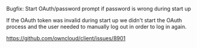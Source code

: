 Bugfix: Start OAuth/password prompt if password is wrong during start up

If the OAuth token was invalid during start up we didn't start the OAuth process
and the user needed to manually log out in order to log in again.

https://github.com/owncloud/client/issues/8901

